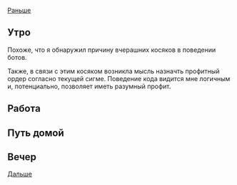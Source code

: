 [Раньше](2020.12.27.md)  
## Утро
Похоже, что я обнаружил причину вчерашних косяков в поведении ботов.

Также, в связи с этим косяком возникла мысль назначть профитный ордер согласно текущей сигме. Поведение кода видится мне логичным и, потенциально, позволяет иметь разумный профит.
## Работа
## Путь домой
## Вечер
[Дальше](2020.12.29.md)
